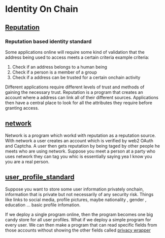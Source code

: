 # Identity On Chain

## [Reputation](https://github.com/Web3-Builders-Alliance/user_profile_standard/tree/main/programs/reputation)

### Reputation based identity standard

Some applications online will require some kind of validation that the address being used
to access meets a certain criteria  example criteria:
 <ol>
    <li>Check if an address belongs to a human being</li>
    <li>Check if a person is a member of a group</li>
    <li>Check if a address can be trusted for a certain onchain activity</li>
 </ol>

Different applications require different levels of trust and methods of gaining the necessary trust.
Reputation is a program that creates an account where a address can link all of their different 
sources.
Applications then have a central place to look for all the attributes they require before granting
access.

## [network](https://github.com/Web3-Builders-Alliance/user_profile_standard/tree/main/programs/network) 
Network is a program which workd with reputation as a reputation source.
With network a user creates an account which is verified by web2 OAuth and Captcha.
A user then gets reputation by being taged by other people he meets who are using network.
Suppose you meet a person at a party who uses network they can tag you whic is essentially saying
yea I know you you are a real person. 


## [user_profile_standard](https://github.com/Web3-Builders-Alliance/user_profile_standard/tree/main/programs/user_profile_standard) 
Suppose you want to store some user information privately onchain, information that is
private but not necessarily of any security risk. Things like links to social media,
profile pictures, maybe nationality , gender , education ... basic profile infomation. 

If we deploy a single program online, then the program becomes one big candy store for
all user profiles. 
What if we deploy a simple program for every user.
We can then make a program that can read specific fields from those accounts without
showing the other fields called [privacy wrapper](https://github.com/Web3-Builders-Alliance/user_profile_standard/tree/main/programs/privacy_wrapper) 





